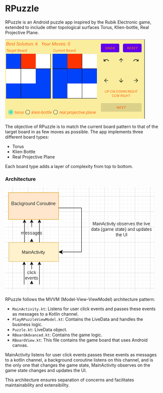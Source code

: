 # RPuzzle
RPuzzle is an Android puzzle app inspired by the Rubik Electronic game, extended to include other topological surfaces Torus, Klien-bottle, Real Projective Plane.

![app image](docs/main.png)

The objective of RPuzzle is to match the current board pattern to that of the target board in as few moves as possible. The app implements three different board types:

* Torus
* Klien Bottle
* Real Projective Plane

Each board type adds a layer of complexity from top to bottom.

### Architecture

![architecture image](docs/architecture.png)

RPuzzle follows the MVVM (Model-View-ViewModel) architecture pattern:

- `MainActivity.kt`: Listens for user click events and passes these events as messages to a Kotlin channel.
- `PlayRPuzzleViewModel.kt`: Contains the LiveData and handles the business logic.
- `Puzzle.kt`: LiveData object.
- `RBoardAdvanced.kt`: Contains the game logic.
- `RBoardView.kt`: This file contains the game board that uses Android canvas.

MainActivity listens for user click events passes these events as messages to a kotlin channel,
a background coroutine listens on this channel, and is the only one that changes the game state,
MainActivity observes on the game state changes and updates the UI.

This architecture ensures separation of concerns and facilitates maintainability and extensibility.
